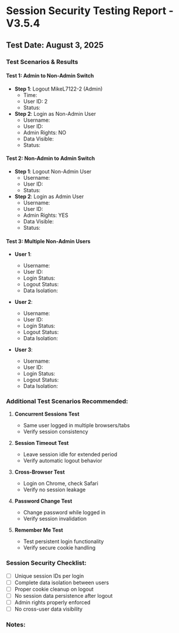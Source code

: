 # Session Security Testing Report - V3.5.4
## Test Date: August 3, 2025

### Test Scenarios & Results

#### Test 1: Admin to Non-Admin Switch
- **Step 1**: Logout MikeL7122-2 (Admin)
  - Time: 
  - User ID: 2
  - Status: 
- **Step 2**: Login as Non-Admin User
  - Username: 
  - User ID: 
  - Admin Rights: NO
  - Data Visible: 
  - Status: 

#### Test 2: Non-Admin to Admin Switch  
- **Step 1**: Logout Non-Admin User
  - Username: 
  - User ID: 
  - Status:
- **Step 2**: Login as Admin User
  - Username: 
  - User ID: 
  - Admin Rights: YES
  - Data Visible: 
  - Status:

#### Test 3: Multiple Non-Admin Users
- **User 1**:
  - Username: 
  - User ID: 
  - Login Status: 
  - Logout Status:
  - Data Isolation: 

- **User 2**:
  - Username: 
  - User ID: 
  - Login Status:
  - Logout Status:
  - Data Isolation:

- **User 3**:
  - Username: 
  - User ID: 
  - Login Status:
  - Logout Status:
  - Data Isolation:

### Additional Test Scenarios Recommended:

1. **Concurrent Sessions Test**
   - Same user logged in multiple browsers/tabs
   - Verify session consistency

2. **Session Timeout Test**
   - Leave session idle for extended period
   - Verify automatic logout behavior

3. **Cross-Browser Test**
   - Login on Chrome, check Safari
   - Verify no session leakage

4. **Password Change Test**
   - Change password while logged in
   - Verify session invalidation

5. **Remember Me Test**
   - Test persistent login functionality
   - Verify secure cookie handling

### Session Security Checklist:
- [ ] Unique session IDs per login
- [ ] Complete data isolation between users
- [ ] Proper cookie cleanup on logout
- [ ] No session data persistence after logout
- [ ] Admin rights properly enforced
- [ ] No cross-user data visibility

### Notes: